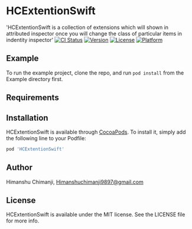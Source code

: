 # HCExtentionSwift
'HCExtentionSwift is a collection of extensions which will shown in attributed inspector once you will change the class of particular items in indentity inspector'
[![CI Status](https://img.shields.io/travis/HimanshuChimanji/HCExtentionSwift.svg?style=flat)](https://travis-ci.org/HimanshuChimanji/HCExtentionSwift)
[![Version](https://img.shields.io/cocoapods/v/HCExtentionSwift.svg?style=flat)](https://cocoapods.org/pods/HCExtentionSwift)
[![License](https://img.shields.io/cocoapods/l/HCExtentionSwift.svg?style=flat)](https://cocoapods.org/pods/HCExtentionSwift)
[![Platform](https://img.shields.io/cocoapods/p/HCExtentionSwift.svg?style=flat)](https://cocoapods.org/pods/HCExtentionSwift)

## Example

To run the example project, clone the repo, and run `pod install` from the Example directory first.

## Requirements

## Installation

HCExtentionSwift is available through [CocoaPods](https://cocoapods.org). To install
it, simply add the following line to your Podfile:

```ruby
pod 'HCExtentionSwift'
```

## Author

Himanshu Chimanji, Himanshuchimanji9897@gmail.com

## License

HCExtentionSwift is available under the MIT license. See the LICENSE file for more info.
